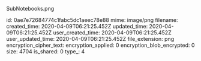 SubNotebooks.png

id: 0ae7e72684774c1fabc5dc1aeec78e88
mime: image/png
filename: 
created_time: 2020-04-09T06:21:25.452Z
updated_time: 2020-04-09T06:21:25.452Z
user_created_time: 2020-04-09T06:21:25.452Z
user_updated_time: 2020-04-09T06:21:25.452Z
file_extension: png
encryption_cipher_text: 
encryption_applied: 0
encryption_blob_encrypted: 0
size: 4704
is_shared: 0
type_: 4